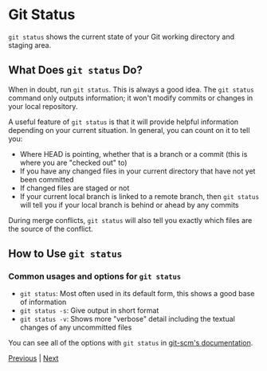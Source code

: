 # Git Status

`git status` shows the current state of your Git working directory and staging area.

## What Does `git status` Do?

When in doubt, run `git status`. This is always a good idea. The `git status` command only outputs information; it won't modify commits or changes in your local repository.

A useful feature of `git status` is that it will provide helpful information depending on your current situation. In general, you can count on it to tell you:

- Where HEAD is pointing, whether that is a branch or a commit (this is where you are "checked out" to)
- If you have any changed files in your current directory that have not yet been committed
- If changed files are staged or not
- If your current local branch is linked to a remote branch, then `git status` will tell you if your local branch is behind or ahead by any commits

During merge conflicts, `git status` will also tell you exactly which files are the source of the conflict.

## How to Use `git status`

### Common usages and options for `git status`

- `git status`: Most often used in its default form, this shows a good base of information
- `git status -s`: Give output in short format
- `git status -v`: Shows more "verbose" detail including the textual changes of any uncommitted files

You can see all of the options with `git status` in [git-scm's documentation](https://git-scm.com/docs/git-status).

[Previous](remote.md) | [Next](pull.md)
